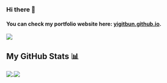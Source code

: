 ### Hi there 👋
#### You can check my portfolio website here: [yigitbun.github.io](https://yigitbun.github.io/).


![](https://komarev.com/ghpvc/?username=yigitbun)

## My GitHub Stats 📊
<a href="https://github.com/anuraghazra/github-readme-stats">
  <img align="center" src="https://github-readme-stats.vercel.app/api?username=rahulbanerjee26&count_private=true&show_icons=true&theme=radical" />
</a>
<a href="https://github.com/anuraghazra/convoychat">
  <img align="center" src="https://github-readme-stats.vercel.app/api/top-langs/?username=yigitbun" />
</a>

